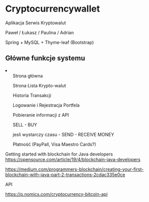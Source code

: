 # Cryptocurrencywallet

Aplikacja Serwis Kryptowalut

Paweł / Łukasz / Paulina / Adrian


Spring + MySQL + Thyme-leaf (Bootstrap)

<h2> Główne funkcje systemu</h2>
<li>
  <ul>Strona główna</ul>
  <ul>Strona Lista Krypto-walut</ul>
  <ul>Historia Transakcji</ul>
  <ul>Logowanie i Rejestracja Portfela</ul>
  <ul>Pobieranie informacji z API</ul>
  <ul>SELL - BUY</ul>
  <ul>jesli wystarczy czasu - SEND - RECEIVE MONEY </ul>
  <ul>Płatność (PayPall, Visa Maestro Cards?)</ul>
</li>


Getting started with blockchain for Java developers
https://opensource.com/article/19/4/blockchain-java-developers

https://medium.com/programmers-blockchain/creating-your-first-blockchain-with-java-part-2-transactions-2cdac335e0ce


API

https://p.nomics.com/cryptocurrency-bitcoin-api
